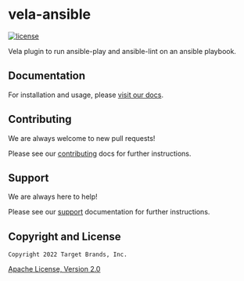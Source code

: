 # vela-ansible

[![license](https://img.shields.io/crates/l/gl.svg)](../LICENSE)

Vela plugin to run ansible-play and ansible-lint on an ansible playbook.

## Documentation

For installation and usage, please [visit our docs](https://go-vela.github.io/docs).

## Contributing

We are always welcome to new pull requests!

Please see our [contributing](CONTRIBUTING.md) docs for further instructions.

## Support

We are always here to help!

Please see our [support](SUPPORT.md) documentation for further instructions.

## Copyright and License

```
Copyright 2022 Target Brands, Inc.
```

[Apache License, Version 2.0](../LICENSE)
